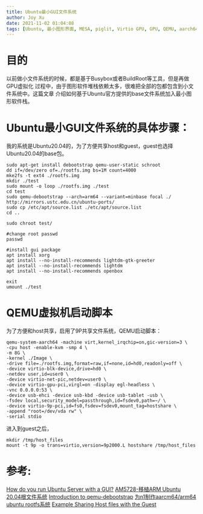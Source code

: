 ```yaml
---
title: Ubuntu最小GUI文件系统
author: Joy Xu
date: 2021-11-02 01:04:08
tags: [Ubuntu, 最小图形界面, MESA, piglit, Virtio GPU, GPU, QEMU, aarch64]
---
```


# 目的

以前做小文件系统的时候，都是基于Busybox或者BuildRoot等工具，但是再做GPU虚拟化
过程中，由于图形软件堆栈依赖太多，很难把全部的包都包含到小文件系统中。这篇文章
介绍如何基于Ubuntu官方提供的base文件系统加入最小图形软件栈。


# Ubuntu最小GUI文件系统的具体步骤：

我的系统是Ubuntu20.04的，为了方便共享host和guest，guest也选择Ubuntu20.04的base包。

	sudo apt-get install debootstrap qemu-user-static schroot
	dd if=/dev/zero of=./rootfs.img bs=1M count=4000
	mke2fs -t ext4 ./rootfs.img
	mkdir ./test
	sudo mount -o loop ./rootfs.img ./test
	cd test
	sudo qemu-debootstrap --arch=arm64 --variant=minbase focal ./ http://mirrors.ustc.edu.cn/ubuntu-ports/
	sudo cp /etc/apt/source.list ./etc/apt/source.list
	cd ..

	sudo chroot test/

	#change root passwd
	passwd
	
	#install gui package
	apt install xorg
	apt install --no-install-recommends lightdm-gtk-greeter
	apt install --no-install-recommends lightdm
	apt install --no-install-recommends openbox
	
	exit
	umount ./test

# QEMU虚拟机启动脚本

为了方便和host共享，启用了9P共享文件系统，QEMU启动脚本：

	qemu-system-aarch64 -machine virt,kernel_irqchip=on,gic-version=3 \
	-cpu host -enable-kvm -smp 4 \
	-m 8G \
	-kernel ./Image \
	-drive file=./rootfs.img,format=raw,if=none,id=hd0,readonly=off \
	-device virtio-blk-device,drive=hd0 \
	-netdev user,id=user0 \
	-device virtio-net-pic,netdev=user0 \
	-device virtio-gpu-pci,virgl=on -display egl-headless \
	-vnc 0.0.0.0:53 \
	-device usb-ehci -device usb-kbd -device usb-tablet -usb \
	-fsdev local,security_model=passthrough,id=fsdev0,path=~/ \
	-device virtio-9p-pci,id=fs0,fsdev=fsdev0,mount_tag=hostshare \
	-append "root=/dev/vda rw" \
	-serial stdio

进入到guest之后，

	mkdir /tmp/host_files
	mount -t 9p -o trans=virtio,version=9p2000.L hostshare /tmp/host_files

# 参考:

[How do you run Ubuntu Server with a GUI?](https://askubuntu.com/questions/53822/how-do-you-run-ubuntu-server-with-a-gui)
[AM5728-移植ARM Ubuntu 20.04根文件系统](https://blog.csdn.net/weixin_40407893/article/details/118019142)
[Introduction to qemu-debootstrap](https://logan.tw/posts/2017/01/21/introduction-to-qemu-debootstrap/)
[为n1制作aarcm64/arm64 ubuntu rootfs系统](https://www.haiyun.me/page/24/)
[Example Sharing Host files with the Guest](https://www.linux-kvm.org/page/9p_virtio)

